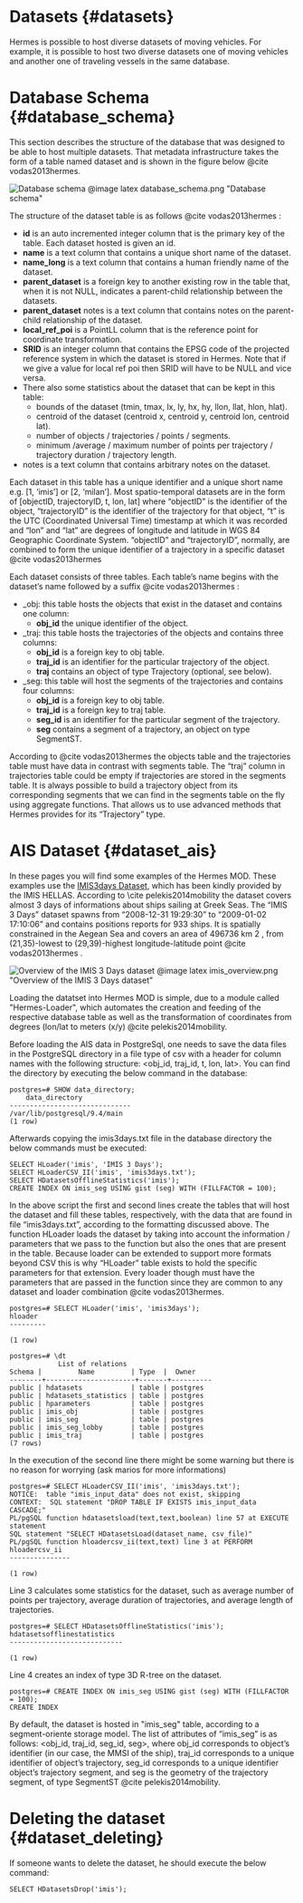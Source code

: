 # Datasets {#datasets}

Hermes is possible to host diverse datasets of moving vehicles. For example, it is
possible to host two diverse datasets one of moving vehicles and another one
of traveling vessels in the same database.

# Database Schema {#database_schema}

This section describes the structure of the database that was designed to be
able to host multiple datasets. That metadata infrastructure takes the form of a table named dataset and is shown in the figure below @cite vodas2013hermes.

![Database schema](database_schema.png)
@image latex database_schema.png "Database schema" 

The structure of the dataset table is as follows @cite vodas2013hermes :

- **id** is an auto incremented integer column that is the primary key of the table. Each dataset hosted is given an id.
- **name** is a text column that contains a unique short name of the dataset.
- **name_long** is a text column that contains a human friendly name of the dataset.
- **parent_dataset** is a foreign key to another existing row in the table that, when it is not NULL, indicates a parent-child relationship between the datasets.
- **parent_dataset** notes is a text column that contains notes on the parent-child relationship of the dataset.
- **local_ref_poi** is a PointLL column that is the reference point for coordinate transformation.
- **SRID** is an integer column that contains the EPSG code of the projected reference system in which the dataset is stored in Hermes. Note that if we give a value for local ref poi then SRID will have to be NULL and vice versa.
- There also some statistics about the dataset that can be kept in this table:
  + bounds of the dataset (tmin, tmax, lx, ly, hx, hy, llon, llat, hlon, hlat).
  + centroid of the dataset (centroid x, centroid y, centroid lon, centroid lat).
  + number of objects / trajectories / points / segments.
  + minimum /average / maximum number of points per trajectory / trajectory duration / trajectory length.
- notes is a text column that contains arbitrary notes on the dataset.
  
Each dataset in this table has a unique identifier and a unique short name e.g. [1, ‘imis’] or [2, ‘milan’]. Most spatio-temporal datasets are in the form of [objectID, trajectoryID, t, lon, lat] where “objectID” is the identifier of the object, “trajectoryID” is the identifier of the trajectory for that object, “t” is the UTC (Coordinated Universal Time) timestamp at which it was recorded and “lon” and “lat” are degrees of longitude and latitude in WGS 84 Geographic Coordinate System. “objectID” and “trajectoryID”, normally, are combined to form the unique identifier of a trajectory in a specific dataset @cite vodas2013hermes

Each dataset consists of three tables. Each table’s name begins with the
dataset’s name followed by a suffix @cite vodas2013hermes :

- _obj: this table hosts the objects that exist in the dataset and contains
one column:
  + **obj_id** the unique identifier of the object.
- _traj: this table hosts the trajectories of the objects and contains three
columns:
  + **obj_id** is a foreign key to obj table.
  + **traj_id** is an identifier for the particular trajectory of the object.
  + **traj** contains an object of type Trajectory (optional, see below).
- _seg: this table will host the segments of the trajectories and contains four
columns:
  + **obj_id** is a foreign key to obj table.
  + **traj_id** is a foreign key to traj table.
  + **seg_id** is an identifier for the particular segment of the trajectory.
  + **seg** contains a segment of a trajectory, an object on type SegmentST.
  
According to @cite vodas2013hermes the objects table and the trajectories table must have data in contrast with segments table. The “traj” column in trajectories table could be empty if
trajectories are stored in the segments table. It is always possible to build a trajectory object from its corresponding segments that we can find in the segments table on the fly using aggregate functions. That allows us to use advanced methods that Hermes provides for its “Trajectory” type.

# AIS Dataset {#dataset_ais}

In these pages you will find some examples of the Hermes MOD. These examples use the [IMIS3days Dataset](http://chorochronos.datastories.org/?q=node/8), which has been kindly provided by the IMIS HELLAS. According to \cite pelekis2014mobility the dataset covers almost 3 days of informations about ships sailing at Greek Seas. The “IMIS 3 Days” dataset spawns from “2008-12-31 19:29:30” to “2009-01-02 17:10:06” and contains positions reports for 933 ships. It is spatially constrained in the Aegean Sea and covers an area of 496736 km 2 , from (21,35)-lowest to (29,39)-highest longitude-latitude point @cite vodas2013hermes .

![Overview of the IMIS 3 Days dataset](imis_overview.png)
@image latex imis_overview.png "Overview of the IMIS 3 Days dataset" 

Loading the datatset into Hermes MOD is simple, due to a module called "Hermes-Loader", which automates the creation and feeding of the respective database table as well as the transformation of coordinates from degrees (lon/lat to meters (x/y) @cite pelekis2014mobility.

Before loading the AIS data in PostgreSql, one needs to save the data files in the PostgreSQL directory in a file type of csv with a header for column names with the following structure: <obj_id, traj_id, t, lon, lat>. You can find the directory by executing the below command in the database:

	postgres=# SHOW data_directory;
        data_directory        
	------------------------------
 	/var/lib/postgresql/9.4/main
	(1 row)

Afterwards copying the imis3days.txt file in the database directory the below commands must be executed:

	SELECT HLoader('imis', 'IMIS 3 Days');
	SELECT HLoaderCSV_II('imis', 'imis3days.txt');
	SELECT HDatasetsOfflineStatistics('imis');
	CREATE INDEX ON imis_seg USING gist (seg) WITH (FILLFACTOR = 100);
	
	
In the above script the first and second lines create the tables that will host the dataset and fill these tables, respectively, with the data that are found in file “imis3days.txt”, according to the formatting discussed above. The function HLoader loads the dataset by taking into account the information / parameters that we pass to the function but also the ones that are present in the table. Because loader can be extended to support more formats beyond CSV this is why “HLoader” table exists to hold the specific parameters for that extension. Every loader though must have the parameters that are passed in the function since they are common to any dataset and loader combination @cite vodas2013hermes.

	postgres=# SELECT HLoader('imis', 'imis3days');
 	hloader 
	---------
 
	(1 row)
	
	postgres=# \dt
                List of relations
 	Schema |         Name         | Type  |  Owner   
	--------+----------------------+-------+----------
 	public | hdatasets            | table | postgres
 	public | hdatasets_statistics | table | postgres
 	public | hparameters          | table | postgres
 	public | imis_obj             | table | postgres
 	public | imis_seg             | table | postgres
 	public | imis_seg_lobby       | table | postgres
 	public | imis_traj            | table | postgres
	(7 rows)
	
In the execution of the second line there might be some warning but there is no reason for worrying (ask marios for more informations)

	postgres=# SELECT HLoaderCSV_II('imis', 'imis3days.txt');
	NOTICE:  table "imis_input_data" does not exist, skipping
	CONTEXT:  SQL statement "DROP TABLE IF EXISTS imis_input_data CASCADE;"
	PL/pgSQL function hdatasetsload(text,text,boolean) line 57 at EXECUTE statement
	SQL statement "SELECT HDatasetsLoad(dataset_name, csv_file)"
	PL/pgSQL function hloadercsv_ii(text,text) line 3 at PERFORM
 	hloadercsv_ii 
	---------------
 
	(1 row)
	

Line 3 calculates some statistics for the dataset, such as average number of points per trajectory, average duration of trajectories, and average length of trajectories. 

	postgres=# SELECT HDatasetsOfflineStatistics('imis');
 	hdatasetsofflinestatistics 
	----------------------------
 
	(1 row)
	
Line 4 creates an index of type 3D R-tree on the dataset.

	postgres=# CREATE INDEX ON imis_seg USING gist (seg) WITH (FILLFACTOR = 100);
	CREATE INDEX
	
By default, the dataset is hosted in "imis_seg" table, according to a segment-oriente storage model. The list of attributes of “imis_seg” is as follows: <obj_id, traj_id, seg_id, seg>, where obj_id corresponds to object’s identifier (in our case, the MMSI of the ship), traj_id corresponds to a unique identifier of object’s trajectory, seg_id corresponds to a unique identifier object’s trajectory segment, and seg is the geometry of the trajectory segment, of type SegmentST @cite pelekis2014mobility.

	
# Deleting the dataset {#dataset_deleting}

If someone wants to delete the dataset, he should execute the below command:

	SELECT HDatasetsDrop('imis');	